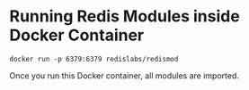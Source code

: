 # Running Redis Modules inside Docker Container


```
docker run -p 6379:6379 redislabs/redismod
```

Once you run this Docker container, all modules are imported.
